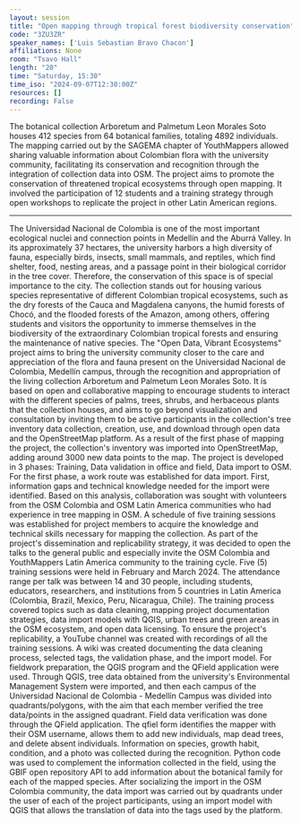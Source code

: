 ```yaml
---
layout: session
title: "Open mapping through tropical forest biodiversity conservation"
code: "3ZU3ZR"
speaker_names: ['Luis Sebastian Bravo Chacon']
affiliations: None
room: "Tsavo Hall"
length: "20"
time: "Saturday, 15:30"
time_iso: "2024-09-07T12:30:00Z"
resources: []
recording: False
---
```


The botanical collection Arboretum and Palmetum Leon Morales Soto houses 412 species from 64 botanical families, totaling 4892 individuals. The mapping carried out by the SAGEMA chapter of YouthMappers allowed sharing valuable information about Colombian flora with the university community, facilitating its conservation and recognition through the integration of collection data into OSM. The project aims to promote the conservation of threatened tropical ecosystems through open mapping. It involved the participation of 12 students and a training strategy through open workshops to replicate the project in other Latin American regions.

<hr>

The Universidad Nacional de Colombia is one of the most important ecological nuclei and connection points in Medellín and the Aburrá Valley. In its approximately 37 hectares, the university harbors a high diversity of fauna, especially birds, insects, small mammals, and reptiles, which find shelter, food, nesting areas, and a passage point in their biological corridor in the tree cover. Therefore, the conservation of this space is of special importance to the city. The collection stands out for housing various species representative of different Colombian tropical ecosystems, such as the dry forests of the Cauca and Magdalena canyons, the humid forests of Chocó, and the flooded forests of the Amazon, among others, offering students and visitors the opportunity to immerse themselves in the biodiversity of the extraordinary Colombian tropical forests and ensuring the maintenance of native species.
The &#34;Open Data, Vibrant Ecosystems&#34; project aims to bring the university community closer to the care and appreciation of the flora and fauna present on the Universidad Nacional de Colombia, Medellín campus, through the recognition and appropriation of the living collection Arboretum and Palmetum Leon Morales Soto. It is based on open and collaborative mapping to encourage students to interact with the different species of palms, trees, shrubs, and herbaceous plants that the collection houses, and aims to go beyond visualization and consultation by inviting them to be active participants in the collection's tree inventory data collection, creation, use, and download through open data and the OpenStreetMap platform.
As a result of the first phase of mapping the project, the collection's inventory was imported into OpenStreetMap, adding around 3000 new data points to the map. The project is developed in 3 phases: Training, Data validation in office and field, Data import to OSM. For the first phase, a work route was established for data import. First, information gaps and technical knowledge needed for the import were identified. Based on this analysis, collaboration was sought with volunteers from the OSM Colombia and OSM Latin America communities who had experience in tree mapping in OSM.
A schedule of five training sessions was established for project members to acquire the knowledge and technical skills necessary for mapping the collection. As part of the project's dissemination and replicability strategy, it was decided to open the talks to the general public and especially invite the OSM Colombia and YouthMappers Latin America community to the training cycle. Five (5) training sessions were held in February and March 2024. The attendance range per talk was between 14 and 30 people, including students, educators, researchers, and institutions from 5 countries in Latin America (Colombia, Brazil, Mexico, Peru, Nicaragua, Chile). 
The training process covered topics such as data cleaning, mapping project documentation strategies, data import models with QGIS, urban trees and green areas in the OSM ecosystem, and open data licensing. To ensure the project's replicability, a YouTube channel was created with recordings of all the training sessions. A wiki was created documenting the data cleaning process, selected tags, the validation phase, and the import model. 
For fieldwork preparation, the QGIS program and the QField application were used. Through QGIS, tree data obtained from the university's Environmental Management System were imported, and then each campus of the Universidad Nacional de Colombia - Medellín Campus was divided into quadrants/polygons, with the aim that each member verified the tree data/points in the assigned quadrant. Field data verification was done through the QField application. The qfiel form identifies the mapper with their OSM username, allows them to add new individuals, map dead trees, and delete absent individuals. Information on species, growth habit, condition, and a photo was collected during the recognition. 
Python code was used to complement the information collected in the field, using the GBIF open repository API to add information about the botanical family for each of the mapped species. 
After socializing the import in the OSM Colombia community, the data import was carried out by quadrants under the user of each of the project participants, using an import model with QGIS that allows the translation of data into the tags used by the platform.

